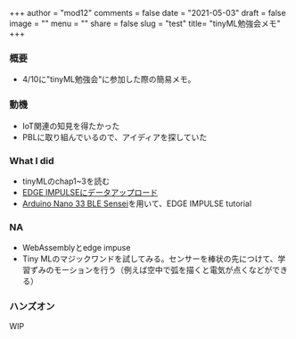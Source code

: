 +++
author = "mod12"
comments = false
date = "2021-05-03"
draft = false
image = ""
menu = ""
share = false
slug = "test"
title= "tinyML勉強会メモ"
+++


### 概要

- 4/10に"tinyML勉強会"に参加した際の簡易メモ。


### 動機

- IoT関連の知見を得たかった
- PBLに取り組んでいるので、アイディアを探していた


### What I did

- tinyMLのchap1~3を読む
- [EDGE IMPULSEにデータアップロード](https://studio.edgeimpulse.com/studio/25831)
- [Arduino Nano 33 BLE Sensei](https://docs.edgeimpulse.com/docs/arduino-nano-33-ble-sense)を用いて、EDGE IMPULSE tutorial 


### NA

- WebAssemblyとedge impuse
- Tiny MLのマジックワンドを試してみる。センサーを棒状の先につけて、学習ずみのモーションを行う（例えば空中で弧を描くと電気が点くなどができる）

### ハンズオン
WIP
